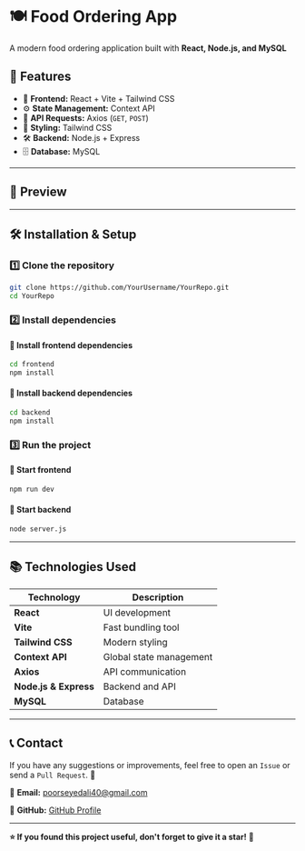 # 🍽️ Food Ordering App

A modern food ordering application built with **React, Node.js, and MySQL**

## 🚀 Features

- 📱 **Frontend:** React + Vite + Tailwind CSS
- ⚙️ **State Management:** Context API
- 📡 **API Requests:** Axios (`GET`, `POST`)
- 🎨 **Styling:** Tailwind CSS
- 🛠️ **Backend:** Node.js + Express
- 🗄️ **Database:** MySQL

---

## 📸 Preview




---

## 🛠 Installation & Setup

### 1️⃣ Clone the repository
```bash
git clone https://github.com/YourUsername/YourRepo.git
cd YourRepo
```

### 2️⃣ Install dependencies
#### 📌 Install frontend dependencies
```bash
cd frontend
npm install
```

#### 📌 Install backend dependencies
```bash
cd backend
npm install
```

### 3️⃣ Run the project
#### 🚀 Start frontend
```bash
npm run dev
```

#### 🚀 Start backend
```bash
node server.js
```

---

## 📚 Technologies Used

| Technology | Description |
|------------|-------------|
| **React** | UI development |
| **Vite** | Fast bundling tool |
| **Tailwind CSS** | Modern styling |
| **Context API** | Global state management |
| **Axios** | API communication |
| **Node.js & Express** | Backend and API |
| **MySQL** | Database |

---


## 📞 Contact

If you have any suggestions or improvements, feel free to open an `Issue` or send a `Pull Request`. 🙌

📧 **Email:** poorseyedali40@gmail.com

📌 **GitHub:** [GitHub Profile](https://github.com/alipoorseyed)

---

**⭐ If you found this project useful, don't forget to give it a star!** 🚀

